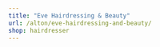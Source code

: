 ```yaml
---
title: "Eve Hairdressing & Beauty"
url: /alton/eve-hairdressing-and-beauty/
shop: hairdresser
---
```

